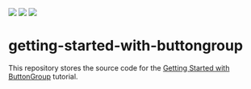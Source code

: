 <!-- default badges list -->
![](https://img.shields.io/endpoint?url=https://codecentral.devexpress.com/api/v1/VersionRange/309616768/20.2.3%2B)
[![](https://img.shields.io/badge/Open_in_DevExpress_Support_Center-FF7200?style=flat-square&logo=DevExpress&logoColor=white)](https://supportcenter.devexpress.com/ticket/details/T945766)
[![](https://img.shields.io/badge/📖_How_to_use_DevExpress_Examples-e9f6fc?style=flat-square)](https://docs.devexpress.com/GeneralInformation/403183)
<!-- default badges end -->
# getting-started-with-buttongroup

This repository stores the source code for the [Getting Started with ButtonGroup](https://js.devexpress.com/Documentation/Guide/Widgets/ButtonGroup/Getting_Started_with_ButtonGroup/) tutorial.
